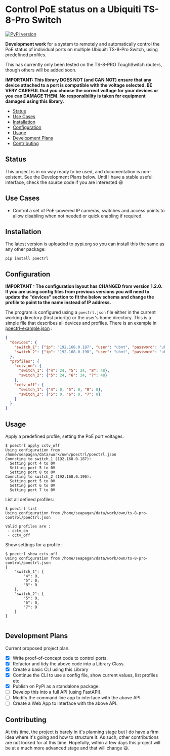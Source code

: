 # Control PoE status on a Ubiquiti TS-8-Pro Switch <!-- omit in toc -->

[![PyPI version](https://badge.fury.io/py/poectrl.svg)](https://badge.fury.io/py/poectrl)

**Development work** for a system to remotely and automatically control the PoE
status of individual ports on multiple Ubiquiti TS-8-Pro Switch, using
predefined profiles.

This has currently only been tested on the TS-8-PRO ToughSwitch routers,
though others will be added soon.

**IMPORTANT: This library DOES NOT (and CAN NOT) ensure that any device attached
to a port is compatible with the voltage selected. BE VERY CAREFUL that you
choose the correct voltage for your devices or you can DAMAGE THEM. No
responsibility is taken for equipment damaged using this library.**

- [Status](#status)
- [Use Cases](#use-cases)
- [Installation](#installation)
- [Configuration](#configuration)
- [Usage](#usage)
- [Development Plans](#development-plans)
- [Contributing](#contributing)

## Status

This project is in no way ready to be used, and documentation is non-existent.
See the Development Plans below. Until I have a stable useful interface, check
the source code if you are interested 😃

## Use Cases

- Control a set of PoE-powered IP cameras, switches and access points to allow
disabling when not needed or quick enabling if required.

## Installation

The latest version is uploaded to [pypi.org](https://pypi.org) so you can
install this the same as any other package:

```console
pip install poectrl
```

## Configuration

**IMPORTANT : The configuration layout has CHANGED from version 1.2.0. If you
are using config files from previous versions you will need to update the
"devices" section to fit the below schema and change the profile to point to the
name instead of IP address.**

The program is configured using a `poectrl.json` file either in the current
working directory (first priority) or the user's home directory. This is a
simple file that describes all devices and profiles. There is an example in
[poectrl-example.json](poectrl-example.json) :

```json
{
  "devices": {
    "switch_1": {"ip": "192.168.0.187", "user": "ubnt", "password": "ubnt"},
    "switch_2": {"ip": "192.168.0.190", "user": "ubnt", "password": "ubnt"}
  },
  "profiles": {
    "cctv_on": {
      "switch_1": {"4": 24, "5": 24, "8": 48},
      "switch_2": {"5": 24, "6": 24, "7": 48}
    },
    "cctv_off": {
      "switch_1": {"4": 0, "5": 0, "8": 0},
      "switch_2": {"5": 0, "6": 0, "7": 0}
    }
  }
}

```

## Usage

Apply a predefined profile, setting the PoE port voltages.

```console
$ poectrl apply cctv_off
Using configuration from /home/seapagan/data/work/own/poectrl/poectrl.json
Conncting to switch_1 (192.168.0.187):
  Setting port 4 to 0V
  Setting port 5 to 0V
  Setting port 8 to 0V
Conncting to switch_2 (192.168.0.190):
  Setting port 5 to 0V
  Setting port 6 to 0V
  Setting port 7 to 0V

```

List all defined profiles:

```console
$ poectrl list
Using configuration from /home/seapagan/data/work/own/ts-8-pro-control/poectrl.json

Valid profiles are :
 - cctv_on
 - cctv_off
```

Show settings for a profile :

```console
$ poectrl show cctv_off
Using configuration from /home/seapagan/data/work/own/ts-8-pro-control/poectrl.json
{
    "switch_1": {
        "4": 0,
        "5": 0,
        "8": 0
    },
    "switch_2": {
        "5": 0,
        "6": 0,
        "7": 0
    }
}


```

## Development Plans

Current proposed project plan.

- [x] Write proof-of-concept code to control ports.
- [x] Refactor and tidy the above code into a Library Class.
- [x] Create a basic CLI using this Library
- [x] Continue the CLI to use a config file, show current values, list profiles
  etc.
- [x] Publish on PyPi as a standalone package.
- [ ] Develop this into a full API (using FastAPI).
- [ ] Modify the command line app to interface with the above API.
- [ ] Create a Web App to interface with the above API.

## Contributing

At this time, the project is barely in it's planning stage but I do have a firm
idea where it's going and how to structure it. As such, other contributions are
not looked for at this time. Hopefully, within a few days this project will be
at a much more advanced stage and that will change 😃.
